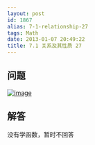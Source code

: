 ```yaml
---
layout: post
id: 1867
alias: 7-1-relationship-27
tags: Math
date: 2013-01-07 20:49:22
title: 7.1 关系及其性质 27
---
```


## 问题

[![image](http://freewind.me/wp-content/uploads/2013/01/image_thumb133.png "image")](http://freewind.me/wp-content/uploads/2013/01/image132.png)

## 解答

没有学函数，暂时不回答 

